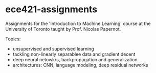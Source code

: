# ece421-assignments
 Assignments for the 'Introduction to Machine Learning' course at the University of Toronto taught by Prof. Nicolas Papernot.

Topics:
* unsupervised and supervised learning
* tackling non-linearly separablee data and gradient decent
* deep neural netowkrs, backpropagation and generalization
* architectures: CNN, language modeling, deep residual networks 

